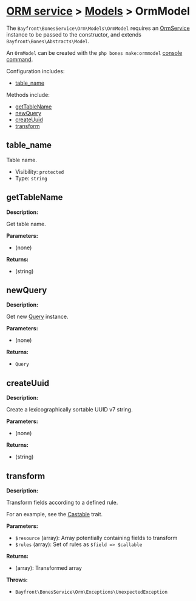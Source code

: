# [ORM service](../README.md) > [Models](README.md) > OrmModel

The `Bayfront\BonesService\Orm\Models\OrmModel` requires an [OrmService](../ormservice.md) instance to be passed 
to the constructor, and extends `Bayfront\Bones\Abstracts\Model`.

An `OrmModel` can be created with the `php bones make:ormmodel` [console command](README.md).

Configuration includes:

- [table_name](#table_name)

Methods include:

- [getTableName](#gettablename)
- [newQuery](#newquery)
- [createUuid](#createuuid)
- [transform](#transform)

## table_name

Table name.

- Visibility: `protected`
- Type: `string`

## getTableName

**Description:**

Get table name.

**Parameters:**

- (none)

**Returns:**

- (string)

## newQuery

**Description:**

Get new [Query](https://github.com/bayfrontmedia/simple-pdo/blob/master/docs/query-builder.md) instance.

**Parameters:**

- (none)

**Returns:**

- `Query`

## createUuid

**Description:**

Create a lexicographically sortable UUID v7 string.

**Parameters:**

- (none)

**Returns:**

- (string)

## transform

**Description:**

Transform fields according to a defined rule.

For an example, see the [Castable](../traits/castable.md) trait.

**Parameters:**

- `$resource` (array): Array potentially containing fields to transform
- `$rules` (array): Set of rules as `$field => $callable`

**Returns:**

- (array): Transformed array

**Throws:**

- `Bayfront\BonesService\Orm\Exceptions\UnexpectedException`